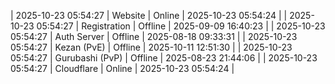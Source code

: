 | 2025-10-23 05:54:27 | Website | Online | 2025-10-23 05:54:24 |
| 2025-10-23 05:54:27 | Registration | Offline | 2025-09-09 16:40:23 |
| 2025-10-23 05:54:27 | Auth Server | Offline | 2025-08-18 09:33:31 |
| 2025-10-23 05:54:27 | Kezan (PvE) | Offline | 2025-10-11 12:51:30 |
| 2025-10-23 05:54:27 | Gurubashi (PvP) | Offline | 2025-08-23 21:44:06 |
| 2025-10-23 05:54:27 | Cloudflare | Online | 2025-10-23 05:54:24 |
